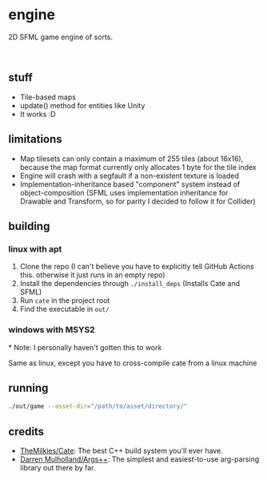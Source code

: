# engine

2D SFML game engine of sorts.

<br>

## stuff

- Tile-based maps
- update() method for entities like Unity
- It works :D

## limitations

- Map tilesets can only contain a maximum of 255 tiles (about 16x16), because the map format currently only allocates 1 byte for the tile index
- Engine will crash with a segfault if a non-existent texture is loaded
- Implementation-inheritance based "component" system instead of object-composition (SFML uses implementation inheritance for Drawable and Transform, so for parity I decided to follow it for Collider)

## building

### linux with apt

1. Clone the repo (I can't believe you have to explicitly tell GitHub Actions this. otherwise it just runs in an empty repo)
2. Install the dependencies through `./install_deps` (Installs Cate and SFML)
3. Run `cate` in the project root
4. Find the executable in `out/`

### windows with MSYS2

\* Note: I personally haven't gotten this to work

Same as linux, except you have to cross-compile cate from a linux machine

## running

```bash
./out/game --asset-dir="/path/to/asset/directory/"
```

## credits

- [TheMilkies/Cate](https://github.com/TheMilkies/Cate): The best C++ build system you'll ever have.
- [Darren Mulholland/Args++](http://www.dmulholl.com/docs/argspp/master/index.html): The simplest and easiest-to-use arg-parsing library out there by far.
